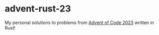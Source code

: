 # advent-rust-23
My personal solutions to problems from [Advent of Code 2023](https://adventofcode.com/2023) written in Rust!
